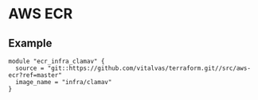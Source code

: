 # AWS ECR

## Example

```hcl
module "ecr_infra_clamav" {
  source = "git::https://github.com/vitalvas/terraform.git//src/aws-ecr?ref=master"
  image_name = "infra/clamav"
}
```

